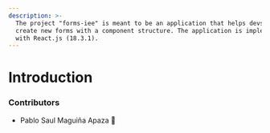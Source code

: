 ```yaml
---
description: >-
  The project "forms-iee" is meant to be an application that helps devs to
  create new forms with a component structure. The application is implemented
  with React.js (18.3.1).
---
```


# Introduction



### Contributors

* Pablo Saul Maguiña Apaza 📍

